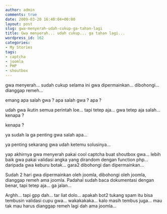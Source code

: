 ```yaml
---
author: admin
comments: true
date: 2009-03-20 16:40:04+00:00
layout: post
slug: gwa-menyerah-udah-cukup-ga-tahan-lagi
title: Gwa menyerah... udah cukup... ga tahan lagi...
wordpress_id: 162
categories:
- My Stories
tags:
- captcha
- joomla
- PHP
- shoutbox
---
```


gwa menyerah...
sudah cukup selama ini gwa dipermainkan...
dibohongi...
dianggap remeh...

emang apa salah gwa ? 
apa salah gwa ?
apa ?

udah gwa ikutin semua perintah loe...
tapi tetep aja...
gwa tetep aja salah...
kenapa ?

kenapa ?

ya sudah la ga penting gwa salah apa...

ya penting sekarang gwa udah ketemu solusinya...

yap akhirnya gwa menyerah pakai cool captcha buat shoutbox gwa... lebih baik gwa pakai validasi angka yang dirandom dengan function php... daripada gwa keburu botak... gara2 dibohongi dan dipermainkan...

Sudah 2 hari gwa dipermainkan oleh joomla, dibohongi oleh joomla, dianggap remeh ama joomla. Padahal sudah baca dokumentasi dengan benar, tapi tetep aja... ga jalan... 

Arghh... tapi gpp dah... tar liat dolo... apakah bot2 tukang spam itu bisa tembusin validasi cupu gwa... wakakakaka... kalo masih tembus juga... mau tak mau harus dianggap remeh lagi dah ama joomla...
